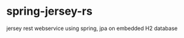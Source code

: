 spring-jersey-rs
================

jersey rest webservice using spring, jpa on embedded H2 database
